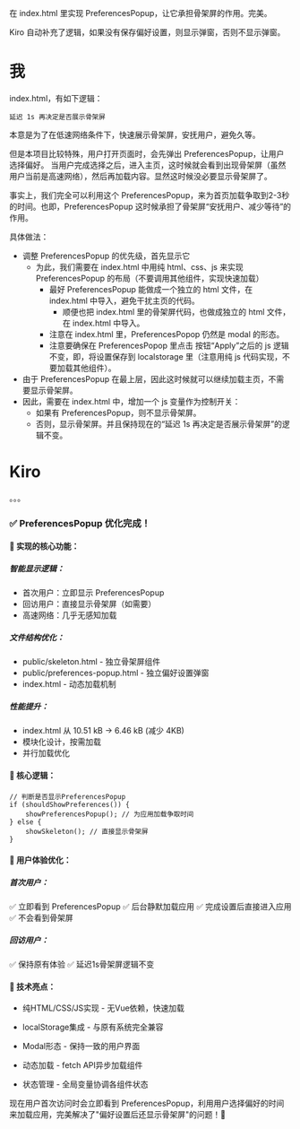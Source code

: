 在 index.html 里实现 PreferencesPopup，让它承担骨架屏的作用。完美。

Kiro 自动补充了逻辑，如果没有保存偏好设置，则显示弹窗，否则不显示弹窗。



# 我

index.html，有如下逻辑：
```
延迟 1s 再决定是否展示骨架屏
```

本意是为了在低速网络条件下，快速展示骨架屏，安抚用户，避免久等。

但是本项目比较特殊，用户打开页面时，会先弹出 PreferencesPopup，让用户选择偏好。
当用户完成选择之后，进入主页，这时候就会看到出现骨架屏（虽然用户当前是高速网络），然后再加载内容。显然这时候没必要显示骨架屏了。

事实上，我们完全可以利用这个 PreferencesPopup，来为首页加载争取到2-3秒的时间。也即，PreferencesPopup 这时候承担了骨架屏“安抚用户、减少等待”的作用。

具体做法：
- 调整 PreferencesPopup 的优先级，首先显示它
  - 为此，我们需要在 index.html 中用纯 html、css、js 来实现 PreferencesPopup 的布局（不要调用其他组件，实现快速加载）
    - 最好 PreferencesPopup 能做成一个独立的 html 文件，在 index.html 中导入，避免干扰主页的代码。
      - 顺便也把 index.html 里的骨架屏代码，也做成独立的 html 文件，在 index.html 中导入。
    - 注意在 index.html 里，PreferencesPopop 仍然是 modal 的形态。
    - 注意要确保在 PreferencesPopop 里点击 按钮“Apply”之后的 js 逻辑不变，即，将设置保存到 localstorage 里（注意用纯 js 代码实现，不要加载其他组件）。
- 由于 PreferencesPopup 在最上层，因此这时候就可以继续加载主页，不需要显示骨架屏。
- 因此，需要在 index.html 中，增加一个 js 变量作为控制开关：
  - 如果有 PreferencesPopup，则不显示骨架屏。
  - 否则，显示骨架屏。并且保持现在的“延迟 1s 再决定是否展示骨架屏”的逻辑不变。



# Kiro

。。。

### ✅ PreferencesPopup 优化完成！

#### 🎯 实现的核心功能：

##### 智能显示逻辑：

- 首次用户：立即显示 PreferencesPopup
- 回访用户：直接显示骨架屏（如需要）
- 高速网络：几乎无感知加载

##### 文件结构优化：

- public/skeleton.html - 独立骨架屏组件
- public/preferences-popup.html - 独立偏好设置弹窗
- index.html - 动态加载机制

##### 性能提升：

- index.html 从 10.51 kB → 6.46 kB (减少 4KB)
- 模块化设计，按需加载
- 并行加载优化

#### 🔧 核心逻辑：

```
// 判断是否显示PreferencesPopup
if (shouldShowPreferences()) {
    showPreferencesPopup(); // 为应用加载争取时间
} else {
    showSkeleton(); // 直接显示骨架屏
}
```

#### 🎨 用户体验优化：

##### 首次用户：

✅ 立即看到 PreferencesPopup
✅ 后台静默加载应用
✅ 完成设置后直接进入应用
✅ 不会看到骨架屏

##### 回访用户：

✅ 保持原有体验
✅ 延迟1s骨架屏逻辑不变

#### 🚀 技术亮点：

- 纯HTML/CSS/JS实现 - 无Vue依赖，快速加载

- localStorage集成 - 与原有系统完全兼容
- Modal形态 - 保持一致的用户界面
- 动态加载 - fetch API异步加载组件
- 状态管理 - 全局变量协调各组件状态

现在用户首次访问时会立即看到 PreferencesPopup，利用用户选择偏好的时间来加载应用，完美解决了"偏好设置后还显示骨架屏"的问题！🎉

